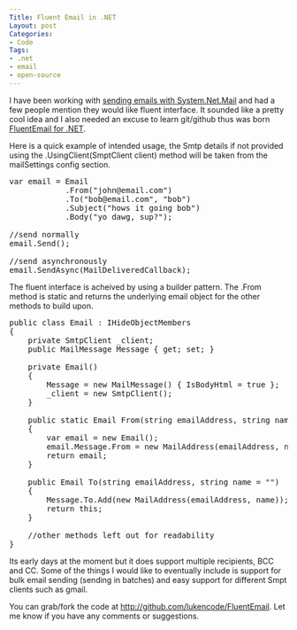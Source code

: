 ```yaml
---
Title: Fluent Email in .NET
Layout: post
Categories:
- Code
Tags:
- .net
- email
- open-source
---
```


I have been working with <a href="http://lukencode.com/2010/04/08/synchronous-asynchronous-email-sender/">sending emails with System.Net.Mail</a> and had a few people mention they would like fluent interface. It sounded like a pretty cool idea and I also needed an excuse to learn git/github thus was born <a href="http://github.com/lukencode/FluentEmail" target="_blank">FluentEmail for .NET</a>.

Here is a quick example of intended usage, the Smtp details if not provided using the .UsingClient(SmptClient client) method will be taken from the mailSettings config section.
<pre class="brush: csharp;">
var email = Email
            .From("john@email.com")
            .To("bob@email.com", "bob")
            .Subject("hows it going bob")
            .Body("yo dawg, sup?");

//send normally
email.Send();

//send asynchronously
email.SendAsync(MailDeliveredCallback);
</pre>

The fluent interface is acheived by using a builder pattern. The .From method is static and returns the underlying email object for the other methods to build upon.
<pre class="brush: csharp;">
public class Email : IHideObjectMembers
{
    private SmtpClient _client;
    public MailMessage Message { get; set; }

    private Email()
    {
        Message = new MailMessage() { IsBodyHtml = true };
        _client = new SmtpClient();
    }

    public static Email From(string emailAddress, string name = "")
    {
        var email = new Email();
        email.Message.From = new MailAddress(emailAddress, name);
        return email;
    }

    public Email To(string emailAddress, string name = "")
    {
        Message.To.Add(new MailAddress(emailAddress, name));
        return this;
    }

    //other methods left out for readability
}</pre>
Its early days at the moment but it does support multiple recipients, BCC and CC. Some of the things I would like to eventually include is support for bulk email sending (sending in batches) and easy support for different Smpt clients such as gmail.

You can grab/fork the code at <a title="http://github.com/lukencode/FluentEmail" href="http://github.com/lukencode/FluentEmail">http://github.com/lukencode/FluentEmail</a>. Let me know if you have any comments or suggestions.